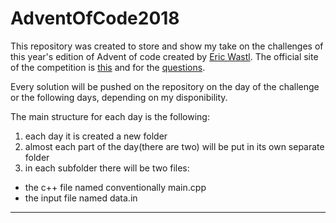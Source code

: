 # AdventOfCode2018

This repository was created to store and show my take on the challenges of this year's edition of Advent of code created by [Eric Wastl](http://was.tl/). 
The official site of the competition is [this](https://adventofcode.com/about) and for the [questions](https://adventofcode.com/2018).


Every solution will be pushed on the repository on the day of the challenge or the following days, depending on my disponibility.

The main structure for each day is the following:
1. each day it is created a new folder
2. almost each part of the day(there are two) will be put in its own separate folder
3. in each subfolder there will be two files:
  * the c++ file named conventionally main.cpp
  * the input file named data.in
---
